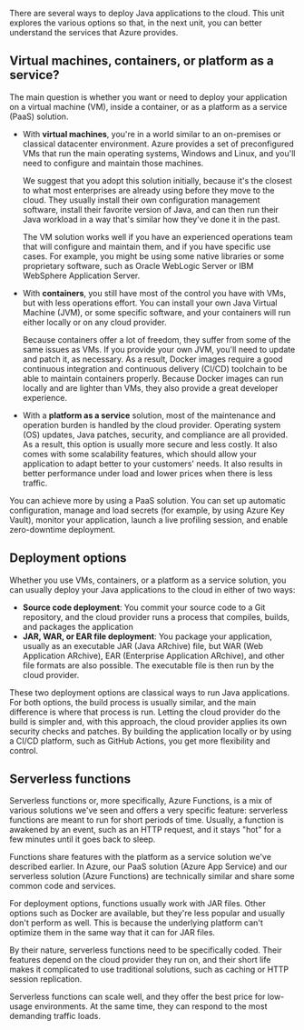 There are several ways to deploy Java applications to the cloud. This unit explores the various options so that, in the next unit, you can better understand the services that Azure provides.

## Virtual machines, containers, or platform as a service?

The main question is whether you want or need to deploy your application on a virtual machine (VM), inside a container, or as a platform as a service (PaaS) solution.

* With **virtual machines**, you're in a world similar to an on-premises or classical datacenter environment. Azure provides a set of preconfigured VMs that run the main operating systems, Windows and Linux, and you'll need to configure and maintain those machines.

   We suggest that you adopt this solution initially, because it's the closest to what most enterprises are already using before they move to the cloud. They usually install their own configuration management software, install their favorite version of Java, and can then run their Java workload in a way that's similar how they've done it in the past.

   The VM solution works well if you have an experienced operations team that will configure and maintain them, and if you have specific use cases. For example, you might be using some native libraries or some proprietary software, such as Oracle WebLogic Server or IBM WebSphere Application Server.

* With **containers**, you still have most of the control you have with VMs, but with less operations effort. You can install your own Java Virtual Machine (JVM), or some specific software, and your containers will run either locally or on any cloud provider. 

   Because containers offer a lot of freedom, they suffer from some of the same issues as VMs. If you provide your own JVM, you'll need to update and patch it, as necessary. As a result, Docker images require a good continuous integration and continuous delivery (CI/CD) toolchain to be able to maintain containers properly. Because Docker images can run locally and are lighter than VMs, they also provide a great developer experience.

* With a **platform as a service** solution, most of the maintenance and operation burden is handled by the cloud provider. Operating system (OS) updates, Java patches, security, and compliance are all provided. As a result, this option is usually more secure and less costly. It also comes with some scalability features, which should allow your application to adapt better to your customers' needs. It also results in better
performance under load and lower prices when there is less traffic.

You can achieve more by using a PaaS solution. You can set up automatic configuration, manage and load secrets (for example, by using Azure Key Vault), monitor your application, launch a live profiling session, and enable zero-downtime deployment.

## Deployment options

Whether you use VMs, containers, or a platform as a service solution, you can usually deploy your Java applications to the cloud in either of two ways:

- **Source code deployment**: You commit your source code to a Git repository, and the cloud provider runs a process that compiles, builds, and packages the application
- **JAR, WAR, or EAR file deployment**: You package your application, usually as an executable JAR (Java ARchive) file, but WAR (Web Application ARchive), EAR (Enterprise Application ARchive), and other file formats are also possible. The executable file is then run by the cloud provider.

These two deployment options are classical ways to run Java applications. For both options, the build process is usually similar, and the main difference is where that process is run. Letting the cloud provider do the build is simpler and, with this approach, the cloud provider applies its own security checks and patches. By building the application locally or by using a CI/CD platform, such as GitHub Actions, you get more flexibility and control.

## Serverless functions

Serverless functions or, more specifically, Azure Functions, is a mix of various solutions we've seen and offers a very specific feature: serverless functions are meant to run for short periods of time. Usually, a function is awakened by an event, such as an HTTP request, and it stays "hot" for a few minutes until it goes back to sleep.

Functions share features with the platform as a service solution we've described earlier. In Azure, our PaaS solution (Azure App Service) and our serverless solution (Azure Functions) are technically similar and share some common code and services.

For deployment options, functions usually work with JAR files. Other options such as Docker are available, but they're less popular and usually don't perform as well. This is because the underlying platform can't optimize them in the same way that it can for JAR files.

By their nature, serverless functions need to be specifically coded. Their features depend on the cloud provider they run on, and their short life makes it complicated to use traditional solutions, such as caching or HTTP session replication.

Serverless functions can scale well, and they offer the best price for low-usage environments. At the same time, they can respond to the most demanding traffic loads.

